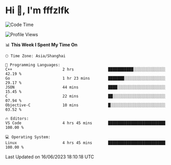 # Hi 👋, I'm fffzlfk

<!--START_SECTION:waka-->
![Code Time](http://img.shields.io/badge/Code%20Time-228%20hrs%2019%20mins-blue)

![Profile Views](http://img.shields.io/badge/Profile%20Views-0-blue)

📊 **This Week I Spent My Time On** 

```text
🕑︎ Time Zone: Asia/Shanghai

💬 Programming Languages: 
C++                      2 hrs               ███████████░░░░░░░░░░░░░░   42.19 % 
Go                       1 hr 23 mins        ███████░░░░░░░░░░░░░░░░░░   29.17 % 
JSON                     44 mins             ████░░░░░░░░░░░░░░░░░░░░░   15.45 % 
C                        22 mins             ██░░░░░░░░░░░░░░░░░░░░░░░   07.94 % 
Objective-C              10 mins             █░░░░░░░░░░░░░░░░░░░░░░░░   03.52 % 

🔥 Editors: 
VS Code                  4 hrs 45 mins       █████████████████████████   100.00 % 

💻 Operating System: 
Linux                    4 hrs 45 mins       █████████████████████████   100.00 % 
```


 Last Updated on 16/06/2023 18:10:18 UTC
<!--END_SECTION:waka-->
